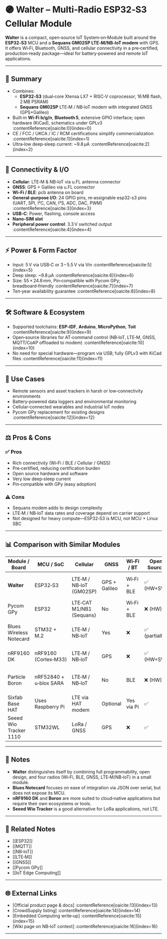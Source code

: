 # 🟣 Walter – Multi‑Radio ESP32‑S3 Cellular Module

**Walter** is a compact, open‑source IoT System‑on‑Module built around the **ESP32‑S3** MCU and a **Sequans GM02SP LTE‑M/NB‑IoT modem** with GPS. It offers Wi‑Fi, Bluetooth, GNSS, and cellular connectivity in a pre‑certified, production‑ready package—ideal for battery‑powered and remote IoT applications.

---

## 🧠 Summary

- Combines:
  - **ESP32‑S3** (dual‑core Xtensa LX7 + RISC‑V coprocessor, 16 MB flash, 2 MB PSRAM)
  - **Sequans GM02SP** LTE‑M / NB‑IoT modem with integrated GNSS (GPS+Galileo)
- Built‑in **Wi‑Fi b/g/n**, **Bluetooth 5**, extensive GPIO interface; open hardware (KiCad), schematics under GPLv3 :contentReference[oaicite:0]{index=0}
- CE / FCC / UKCA / IC / RCM certifications simplify commercialization :contentReference[oaicite:1]{index=1}
- Ultra‑low deep‑sleep current: ~9.8 μA :contentReference[oaicite:2]{index=2}

---

## 🔩 Connectivity & I/O

- **Cellular**: LTE‑M & NB‑IoT via u.FL antenna connector
- **GNSS**: GPS + Galileo via u.FL connector
- **Wi‑Fi / BLE**: pcb antenna on board
- **General‑purpose I/O**: 24 GPIO pins, re‑assignable esp32-s3 pins (UART, SPI, I²C, CAN, I²S, ADC, DAC, PWM) :contentReference[oaicite:3]{index=3}
- **USB‑C**: Power, flashing, console access
- **Nano‑SIM slot**
- **Peripheral power control**: 3.3 V switched output :contentReference[oaicite:4]{index=4}

---

## ⚡ Power & Form Factor

- Input: 5 V via USB‑C or 3 – 5.5 V via Vin :contentReference[oaicite:5]{index=5}
- Deep sleep: ~9.8 μA :contentReference[oaicite:6]{index=6}
- Size: 55 × 24.8 mm, Pin‑compatible with Pycom GPy; breadboard‑friendly :contentReference[oaicite:7]{index=7}
- Ten‑year availability guarantee :contentReference[oaicite:8]{index=8}

---

## 🛠️ Software & Ecosystem

- Supported toolchains: **ESP‑IDF**, **Arduino**, **MicroPython**, **Toit** :contentReference[oaicite:9]{index=9}
- Open‑source libraries for AT‑command control (NB‑IoT, LTE‑M, GNSS, MQTT/CoAP offloaded to modem) :contentReference[oaicite:10]{index=10}
- No need for special hardware—program via USB; fully GPLv3 with KiCad files :contentReference[oaicite:11]{index=11}

---

## 🧪 Use Cases

- Remote sensors and asset trackers in harsh or low‑connectivity environments
- Battery‑powered data loggers and environmental monitoring
- Cellular‑connected wearables and industrial IoT nodes
- Pycom GPy replacement for existing designs :contentReference[oaicite:12]{index=12}

---

## ⚖️ Pros & Cons

### ✅ Pros
- Rich connectivity (Wi‑Fi / BLE / Cellular / GNSS)
- Pre‑certified, reducing certification burden
- Open source hardware and software
- Very low deep‑sleep current
- Pin‑compatible with GPy (easy adoption)

### ⚠️ Cons
- Sequans modem adds to design complexity
- LTE‑M / NB‑IoT data rates and coverage depend on carrier support
- Not designed for heavy compute—ESP32‑S3 is MCU, not MCU + Linux SBC

---

## 📊 Comparison with Similar Modules

| Module / Board       | MCU / SoC        | Cellular             | GNSS       | Wi‑Fi / BT   | Open Source | Certifications | Notes                                           |
|----------------------|------------------|----------------------|------------|--------------|-------------|----------------|------------------------------------------------|
| **Walter**           | ESP32‑S3         | LTE‑M / NB‑IoT (GM02SP) | GPS + Galileo | Wi‑Fi + BLE | ✅ (HW+SW)   | ✅ (CE/FCC/UKCA) | Low power, GPy-compatible, rich I/O            |
| Pycom GPy            | ESP32            | LTE‑CAT M1/NB1 (Sequans) | No         | Wi‑Fi + BLE | ❌ (HW)      | CE/FCC         | No GPS, not fully open, older chip             |
| Blues Wireless Notecard | STM32 + M.2     | LTE‑M / NB‑IoT       | Yes        | ❌            | ✅ (partially) | ✅              | MCU hidden, not programmable; for integration  |
| nRF9160 DK           | nRF9160 (Cortex‑M33) | LTE‑M / NB‑IoT    | GPS        | ❌            | ✅ (HW+SW)   | ✅              | Nordic SDK; dev board, not SoM                 |
| Particle Boron       | nRF52840 + u‑blox SARA | LTE‑M / NB‑IoT | No         | BLE          | ❌ (HW)      | ✅              | Tight integration with Particle Cloud          |
| Sixfab Base HAT      | Uses Raspberry Pi | LTE via HAT modem   | Optional   | Yes via Pi   | ✅           | Depends on Pi   | Not a standalone module                        |
| Seeed Wio Tracker 1110 | STM32WL          | LoRa / GNSS          | GPS        | ❌            | ✅           | ✅              | No LTE‑M/NB, uses LoRaWAN                      |

---

## 📝 Notes

- **Walter** distinguishes itself by combining full programmability, open design, and four radios (Wi‑Fi, BLE, GNSS, LTE‑M/NB‑IoT) in a small module.
- **Blues Notecard** focuses on ease of integration via JSON over serial, but does not expose its MCU.
- **nRF9160 DK** and **Boron** are more suited to cloud‑native applications but require their own ecosystems or tools.
- **Seeed Wio Tracker** is a good alternative for LoRa applications, not LTE.

---

## 🔗 Related Notes

- [[ESP32]]
- [[MQTT]]
- [[NB‑IoT]]
- [[LTE‑M]]
- [[GNSS]]
- [[Pycom GPy]]
- [[IoT Edge Computing]]

---

## 🌐 External Links

- [Official product page & docs] :contentReference[oaicite:13]{index=13}  
- [CrowdSupply listing] :contentReference[oaicite:14]{index=14}  
- [Embedded Computing write‑up] :contentReference[oaicite:15]{index=15}  
- [Wiki page on NB‑IoT context] :contentReference[oaicite:16]{index=16}

---
